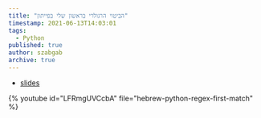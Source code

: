 ```yaml
---
title: "הביטוי הרגולרי בראשון שלי בפייתון"
timestamp: 2021-06-13T14:03:01
tags:
  - Python
published: true
author: szabgab
archive: true
---
```



* [slides](https://code-maven.com/slides/python-programming/regexes-first-match)

{% youtube id="LFRmgUVCcbA" file="hebrew-python-regex-first-match" %}

